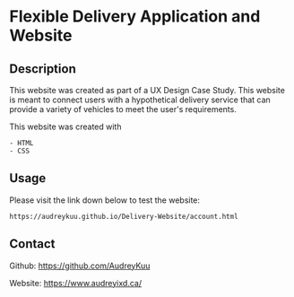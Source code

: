# Flexible Delivery Application and Website

## Description

This website was created as part of a UX Design Case Study. This website is meant to connect users with a hypothetical delivery service that can provide a variety of vehicles to meet the user's requirements.

This website was created with 

    - HTML
    - CSS

## Usage

Please visit the link down below to test the website:

    https://audreykuu.github.io/Delivery-Website/account.html


## Contact

Github: https://github.com/AudreyKuu

Website: https://www.audreyixd.ca/ 